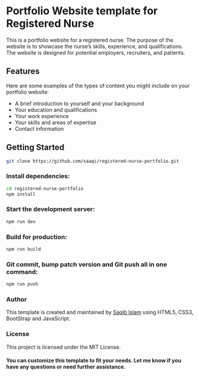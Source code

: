 # Portfolio Website template for Registered Nurse
This is a portfolio website for a registered nurse. The purpose of the website is to showcase the nurse’s skills, experience, and qualifications. The website is designed for potential employers, recruiters, and patients.

## Features
Here are some examples of the types of content you might include on your portfolio website:
* A brief introduction to yourself and your background
* Your education and qualifications
* Your work experience
* Your skills and areas of expertise
* Contact information

## Getting Started
```bash
git clone https://github.com/saaqi/registered-nurse-portfolio.git
```

### Install dependencies:
```bash
cd registered-nurse-portfolio
npm install
```

### Start the development server: 
```bash
npm run dev
```

### Build for production:
```bash
npm run build
```

### Git commit, bump patch version and Git push all in one command:
```bash
npm run push
```

### Author
This template is created and maintained by [Saqib Islam](https://saqibtech.com "Saqib Islam - UI/UX Designer & Fullstack Developer.") using HTML5, CSS3, BootStrap and JavaScript.

### License
This project is licensed under the MIT License.

#### You can customize this template to fit your needs. Let me know if you have any questions or need further assistance.